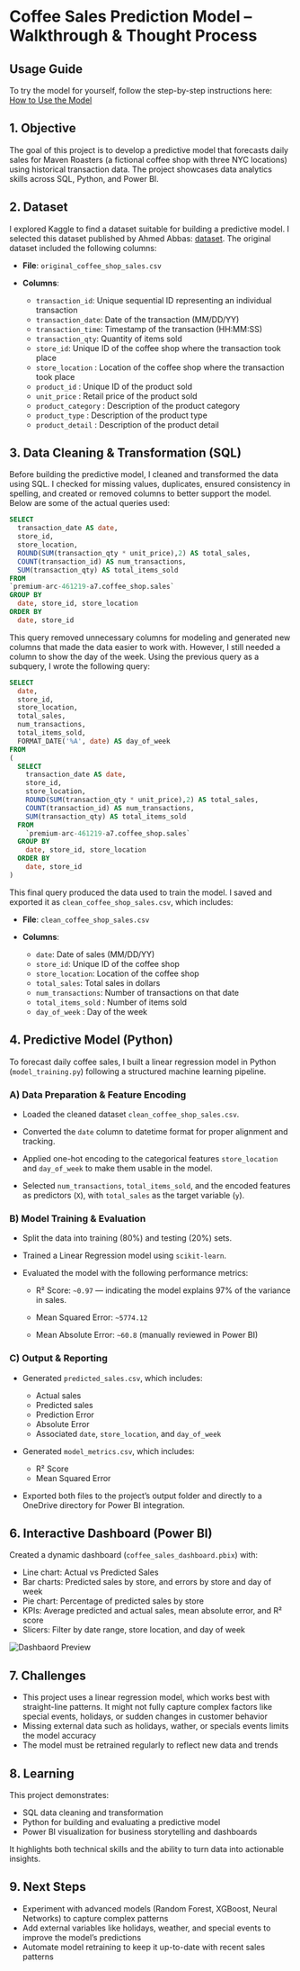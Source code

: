 # Coffee Sales Prediction Model – Walkthrough & Thought Process

## Usage Guide

To try the model for yourself, follow the step-by-step instructions here:  
[How to Use the Model](coffee_sales_prediction_model/usage_guide.md)

## 1. Objective

The goal of this project is to develop a predictive model that forecasts daily sales for Maven Roasters (a fictional coffee shop with three NYC locations) using historical transaction data. The project showcases data analytics skills across SQL, Python, and Power BI.

## 2. Dataset

I explored Kaggle to find a dataset suitable for building a predictive model. I selected this dataset published by Ahmed Abbas: [dataset](https://www.kaggle.com/datasets/ahmedabbas757/coffee-sales/data). The original dataset included the following columns:

* **File**: `original_coffee_shop_sales.csv`
* **Columns**:

  * `transaction_id`: Unique sequential ID representing an individual transaction
  * `transaction_date`: Date of the transaction (MM/DD/YY)
  * `transaction_time`: Timestamp of the transaction (HH:MM:SS)
  * `transaction_qty`: Quantity of items sold
  * `store_id`: Unique ID of the coffee shop where the transaction took place
  * `store_location` : Location of the coffee shop where the transaction took place
  * `product_id` : Unique ID of the product sold
  * `unit_price` : Retail price of the product sold
  * `product_category` : Description of the product category
  * `product_type` : Description of the product type
  * `product_detail` : Description of the product detail

## 3. Data Cleaning & Transformation (SQL)

Before building the predictive model, I cleaned and transformed the data using SQL. I checked for missing values, duplicates, ensured consistency in spelling, and created or removed columns to better support the model. Below are some of the actual queries used:

```sql
SELECT 
  transaction_date AS date,
  store_id,
  store_location,
  ROUND(SUM(transaction_qty * unit_price),2) AS total_sales,
  COUNT(transaction_id) AS num_transactions,
  SUM(transaction_qty) AS total_items_sold  
FROM 
`premium-arc-461219-a7.coffee_shop.sales`
GROUP BY 
  date, store_id, store_location
ORDER BY 
  date, store_id
```

This query removed unnecessary columns for modeling and generated new columns that made the data easier to work with. However, I still needed a column to show the day of the week. Using the previous query as a subquery, I wrote the following query:

```sql
SELECT 
  date,
  store_id,
  store_location,
  total_sales,
  num_transactions,
  total_items_sold,
  FORMAT_DATE('%A', date) AS day_of_week
FROM 
(
  SELECT 
    transaction_date AS date,
    store_id,
    store_location,
    ROUND(SUM(transaction_qty * unit_price),2) AS total_sales,
    COUNT(transaction_id) AS num_transactions,
    SUM(transaction_qty) AS total_items_sold  
  FROM 
    `premium-arc-461219-a7.coffee_shop.sales`
  GROUP BY 
    date, store_id, store_location
  ORDER BY 
    date, store_id
)
```

This final query produced the data used to train the model. I saved and exported it as `clean_coffee_shop_sales.csv`, which includes:

* **File**: `clean_coffee_shop_sales.csv`
* **Columns**:

  * `date`: Date of sales (MM/DD/YY)
  * `store_id`: Unique ID of the coffee shop
  * `store_location`: Location of the coffee shop
  * `total_sales`: Total sales in dollars
  * `num_transactions`: Number of transactions on that date
  * `total_items_sold` : Number of items sold
  * `day_of_week` : Day of the week
    
## 4. Predictive Model (Python)

To forecast daily coffee sales, I built a linear regression model in Python (`model_training.py`) following a structured machine learning pipeline.

### A) Data Preparation & Feature Encoding

* Loaded the cleaned dataset `clean_coffee_shop_sales.csv`.

* Converted the `date` column to datetime format for proper alignment and tracking.

* Applied one-hot encoding to the categorical features `store_location` and `day_of_week` to make them usable in the model.

* Selected `num_transactions`, `total_items_sold`, and the encoded features as predictors (`X`), with `total_sales` as the target variable (`y`).

### B) Model Training & Evaluation

* Split the data into training (80%) and testing (20%) sets.

* Trained a Linear Regression model using `scikit-learn`.

* Evaluated the model with the following performance metrics:

     - R² Score: `~0.97` — indicating the model explains 97% of the variance in sales.

     - Mean Squared Error: `~5774.12`

     - Mean Absolute Error: `~60.8` (manually reviewed in Power BI)

### C) Output & Reporting

* Generated `predicted_sales.csv`, which includes:

   - Actual sales
   - Predicted sales
   - Prediction Error
   - Absolute Error
   - Associated `date`, `store_location`, and `day_of_week`

* Generated `model_metrics.csv`, which includes:
   
   - R² Score
   - Mean Squared Error

* Exported both files to the project’s output folder and directly to a OneDrive directory for Power BI integration.

## 6. Interactive Dashboard (Power BI)

Created a dynamic dashboard (`coffee_sales_dashboard.pbix`) with:

* Line chart: Actual vs Predicted Sales
* Bar charts: Predicted sales by store, and errors by store and day of week
* Pie chart: Percentage of predicted sales by store
* KPIs: Average predicted and actual sales, mean absolute error, and R² score
* Slicers: Filter by date range, store location, and day of week

![Dashbaord Preview](coffee_sales_prediction_model/visuals/coffee_dashboard.PNG)

## 7. Challenges

* This project uses a linear regression model, which works best with straight-line patterns. It might not fully capture complex factors like special events, holidays, or sudden changes in customer behavior
* Missing external data such as holidays, wather, or specials events limits the model accuracy
* The model must be retrained regularly to reflect new data and trends

## 8. Learning

This project demonstrates:

* SQL data cleaning and transformation
* Python for building and evaluating a predictive model
* Power BI visualization for business storytelling and dashboards

It highlights both technical skills and the ability to turn data into actionable insights.

## 9. Next Steps

* Experiment with advanced models (Random Forest, XGBoost, Neural Networks) to capture complex patterns
* Add external variables like holidays, weather, and special events to improve the model’s predictions
* Automate model retraining to keep it up-to-date with recent sales patterns
